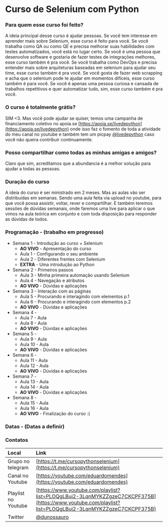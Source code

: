 # Curso de Selenium com Python

### Para quem esse curso foi feito?

A ideia principal desse curso é ajudar pessoas. Se você tem interesse em aprender mais sobre Selenium, esse curso é feito para você. Se você trabalha como QA ou como QE e precisa melhorar suas habilidades com testes automatizados, você está no lugar certo. Se você é uma pessoa que desenvolve software e gostaria de fazer testes de integrações melhores, esse curso também é pra você. Se você trabalha como DevOps e precisa entender mais sobre arquiteturas baseadas em selenium para ajudar seu time, esse curso também é pra você. Se você gosta de fazer web scrapping e acha que o selenium pode te ajudar em momentos difíceis, esse curso também é para você. Se você é apenas uma pessoa curiosa e cansada de trabalhos repetitivos e quer automatizar tudo, sim, esse curso também é pra você.

### O curso é totalmente grátis?

SIM <3. Mas você pode ajudar se quiser, temos uma campanha de financiamento coletivo no apoia.se [https://apoia.se/livedepython](https://apoia.se/livedepython) onde isso faz o fomento de toda a atividade do meu canal no youtube e também tem um picpay [@livedepython](https://picpay.me/livedepython) caso você não queira contribuir continuamente.

### Posso compartilhar como todas as minhas amigas e amigos?

Claro que sim, acreditamos que a abundancia é a melhor solução para ajudar a todas as pessoas.

### Duração do curso

A ideia do curso é ser ministrado em 2 meses. Mas as aulas vão ser distribuidas em semanas. Sendo uma aula feita via upload no youtube, para que você possa assistir, voltar, rever e compartilhar. E também teremos sessões de dúvidas semanais, onde faremos uma live para aplicar o que vimos na aula teórica em conjunto e com toda disposição para responder as dúvidas de todos.


### Programação - (trabalho em progresso)
- Semana 1 - Introdução ao curso + Selenium
  - **AO VIVO** - Apresentação do curso
  - Aula 1 - Configurando o seu ambiente
  - Aula 2 - Diferentes frentes com Selenium
  - **EXTRA** - Uma introdução ao Python
- Semana 2 - Primeiros passos
  - Aula 3 - Minha primeira automação usando Selenium
  - Aula 4 - Navegação e atributos
  - **AO VIVO** - Dúvidas e aplicações
- Semana 3 - Interação com as páginas
  - Aula 5 - Procurando e interagindo com elementos p.1
  - Aula 6 - Procurando e interagindo com elementos p.2
  - **AO VIVO** - Dúvidas e aplicações
- Semana 4 -
  - Aula 7 - Aula
  - Aula 8 - Aula
  - **AO VIVO** - Dúvidas e aplicações
- Semana 5 -
  - Aula 9 - Aula
  - Aula 10 - Aula
  - **AO VIVO** - Dúvidas e aplicações
- Semana 6 -
  - Aula 11 - Aula
  - Aula 12 - Aula
  - **AO VIVO** - Dúvidas e aplicações
- Semana 7 -
  - Aula 13 - Aula
  - Aula 14 - Aula
  - **AO VIVO** - Dúvidas e aplicações
- Semana 8 -
  - Aula 15 - Aula
  - Aula 16 - Aula
  - **AO VIVO** - Finalização do curso :(


### Datas - (Datas a definir)

### Contatos

| Local               | Link                              |
|:--------------------|:----------------------------------|
| Grupo no telegram   | [https://t.me/cursopythonselenium](https://t.me/cursopythonselenium)  |
| Canal no Youtube    | [https://youtube.com/eduardomendes](https://youtube.com/eduardomendes) |
| Playlist no Youtube | [https://www.youtube.com/playlist?list=PLOQgLBuj2-3LqnMYKZZgzeC7CKCPF375B](https://www.youtube.com/playlist?list=PLOQgLBuj2-3LqnMYKZZgzeC7CKCPF375B) |
| Twitter             | [@dunossauro](https://twitter.com/dunossauro/) |
